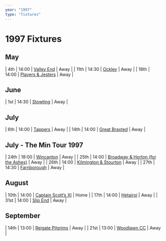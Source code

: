 ```yaml
---
year: "1997"
type: "fixtures"
---
```


# 1997 Fixtures

## May

| 4th | 14:00 | [Valley End](1997-valley-end.md) | Away |
| 11th | 14:30 | [Ockley](1997-ockley.md) | Away |
| 18th | 14:00 | [Players & Jesters](1997-players-and-jesters.md) | Away |

## June

| 1st | 14:30 | [Stowting](1997-stowting.md) | Away |

## July

| 6th | 14:00 | [Tappers](1997-tappers.md) | Away |
| 14th | 14:00 | [Great Braxted](1997-great-braxted.md) | Away |

## July - The Min Tour 1997

| 24th | 18:00 | [Wincanton](1997-wincanton.md) | Away |
| 25th | 14:00 | [Broadway & Horton (for the Ashes)](1997-broadway-and-horton.md) | Away |
| 26th | 14:00 | [Kilmington & Stourton](1997-kilmington-and-stourton.md) | Away |
| 27th | 14:30 | [Farnborough](1997-farnborough.md) | Away |

## August

| 10th | 14:00 | [Captain Scott’s XI](1997-captain-scotts-xi.md) | Home |
| 17th | 14:00 | [Hetairoi](1997-hetairoi.md) | Away |
| 31st | 14:00 | [Slip End](1997-slip-end.md) | Away |

## September

| 14th | 13:00 | [Reigate Pilgrims](1997-reigate-pilgrims.md) | Away |
| 21st | 13:00 | [Woodlawn CC](1997-woodlawn-cc.md) | Away |